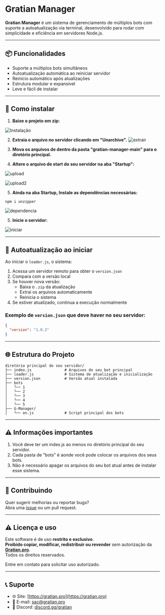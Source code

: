 # Gratian Manager

**Gratian Manager** é um sistema de gerenciamento de múltiplos bots com suporte a autoatualização via terminal, desenvolvido para rodar com simplicidade e eficiência em servidores Node.js.

---

## 📦 Funcionalidades

- Suporte a múltiplos bots simultâneos  
- Autoatualização automática ao reiniciar servidor  
- Reinício automático após atualizações  
- Estrutura modular e expansível  
- Leve e fácil de instalar  

---

## 🚀 Como instalar

1. **Baixe o projeto em zip:**

![Instalação](https://i.imgur.com/znE80KD.png)


2. **Extraia o arquivo no servidor clicando em "Unarchive".**
![extrair](https://i.imgur.com/ZZX2gQq.png)


3. **Mova os arquivos de dentro da pasta "gratian-manager-main" para o diretório principal.**


4. **Altere o arquivo de start do seu servidor na aba "Startup":**

![upload](https://i.imgur.com/FB94pgb.png)

![upload2](https://i.imgur.com/vnV38yS.png)


5. **Ainda na aba Startup, Instale as dependências necessárias:**

```bash
npm i unzipper
```
![dependencia](https://i.imgur.com/jZRWksp.png)


5. **Inicie o servidor:**

![iniciar](https://i.imgur.com/kHXf9gP.png)

---

## 🔁 Autoatualização ao iniciar

Ao iniciar o `loader.js`, o sistema:

1. Acessa um servidor remoto para obter o `version.json`
2. Compara com a versão local
3. Se houver nova versão:
   - Baixa o `.zip` da atualização
   - Extrai os arquivos automaticamente
   - Reinicia o sistema
4. Se estiver atualizado, continua a execução normalmente

### Exemplo de `version.json` que deve haver no seu servidor:

```json
{
  "version": "1.0.2"
}
```

---

## 🌐 Estrutura do Projeto

```
diretório principal do seu servidor/
├── index.js               # Arquivos do seu bot principal
├── loader.js              # Sistema de atualização e inicialização
├── version.json           # Versão atual instalada
├── bots
│   └── 1
│   └── 2
│   └── 3
│   └── 4
│   └── 5
├── G-Manager/
│   └── on.js              # Script principal dos bots
```

---

## ⚠ Informações importantes
1. Você deve ter um index.js ao menos no diretório principal do seu servidor.
2. Cada pasta de "bots" é aonde você pode colocar os arquivos dos seus bots.
3. Não é necessário apagar os arquivos do seu bot atual antes de instalar esse sistema.

---
## 🤝 Contribuindo

Quer sugerir melhorias ou reportar bugs?  
Abra uma [issue](https://github.com/luizdeveloperr/gratian-manager/issues) ou um pull request.

---

## ⚠️ Licença e uso

Este software é de uso **restrito e exclusivo**.  
**Proibido copiar, modificar, redistribuir ou revender** sem autorização da **[Gratian.pro](https://gratian.pro)**.  
Todos os direitos reservados.

Entre em contato para solicitar uso autorizado.

---

## 📞 Suporte

- 🌐 Site: [https://gratian.pro](https://gratian.pro)  
- 📧 E-mail: sac@gratian.pro  
- 💬 Discord: [discord.gg/gratian](https://discord.gg/gratian)
